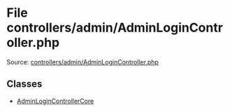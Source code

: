 File controllers/admin/AdminLoginController.php
=========

Source: [controllers/admin/AdminLoginController.php](https://github.com/PrestaShop/PrestaShop/blob/1.5.3.1/controllers/admin/AdminLoginController.php)


Classes
-------

* [AdminLoginControllerCore](class.AdminLoginControllerCore.md)

